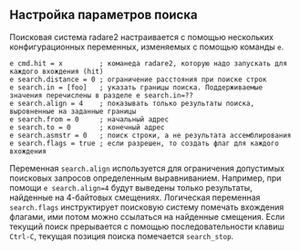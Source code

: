 ## Настройка параметров поиска

Поисковая система radare2 настраивается с помощью нескольких конфигурационных переменных, изменяемых с помощью команды `e`.
```
e cmd.hit = x         ; команеда radare2, которую надо запускать для каждого вхождения (hit)
e search.distance = 0 ; ограничение расстояния при поиске строк
e search.in = [foo]   ; указать границы поиска. Поддерживаемые значения перечислены в разделе e search.in=??
e search.align = 4    ; показывать только результаты поиска, выровненные на заданные границы
e search.from = 0     ; начальный адрес
e search.to = 0       ; конечный адрес
e search.asmstr = 0   ; поиск строки, а не результата ассемблирования
e search.flags = true ; если разрешен, то создать флаг для каждого вхождения
```
Переменная `search.align` используется для ограничения допустимых поисковых запросов определенным выравниванием. Например, при помощи `e search.align=4` будут выведены только результаты, найденные на 4-байтовых смещениях. Логическая переменная `search.flags` инструктирует поисковую систему помечать вхождения флагами, ими потом можно ссылаться на найденные смещения. Если текущий поиск прерывается с помощью последовательности клавиш `Ctrl-C`, текущая позиция поиска помечается `search_stop`.
